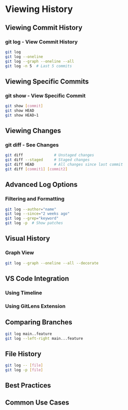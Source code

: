 # Viewing History

## Viewing Commit History

### git log - View Commit History
```bash
git log
git log --oneline
git log --graph --oneline --all
git log -n 5  # Last 5 commits
```

## Viewing Specific Commits

### git show - View Specific Commit
```bash
git show [commit]
git show HEAD
git show HEAD~1
```

## Viewing Changes

### git diff - See Changes
```bash
git diff              # Unstaged changes
git diff --staged     # Staged changes
git diff HEAD         # All changes since last commit
git diff [commit1] [commit2]
```

## Advanced Log Options

### Filtering and Formatting
```bash
git log --author="name"
git log --since="2 weeks ago"
git log --grep="keyword"
git log -p  # Show patches
```

## Visual History

### Graph View
```bash
git log --graph --oneline --all --decorate
```

## VS Code Integration

### Using Timeline
### Using GitLens Extension

## Comparing Branches
```bash
git log main..feature
git log --left-right main...feature
```

## File History
```bash
git log -- [file]
git log -p [file]
```

## Best Practices

## Common Use Cases
